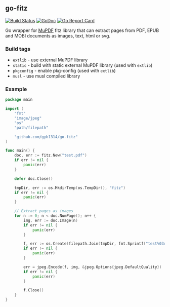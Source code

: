 ## go-fitz
[![Build Status](https://github.com/gyb1314/go-fitz/actions/workflows/test.yml/badge.svg)](https://github.com/gyb1314/go-fitz/actions)
[![GoDoc](https://godoc.org/github.com/gyb1314/go-fitz?status.svg)](https://godoc.org/github.com/gyb1314/go-fitz)
[![Go Report Card](https://goreportcard.com/badge/github.com/gyb1314/go-fitz?branch=master)](https://goreportcard.com/report/github.com/gyb1314/go-fitz)

Go wrapper for [MuPDF](http://mupdf.com/) fitz library that can extract pages from PDF, EPUB and MOBI documents as images, text, html or svg.

### Build tags

* `extlib` - use external MuPDF library
* `static` - build with static external MuPDF library (used with `extlib`)
* `pkgconfig` - enable pkg-config (used with `extlib`)
* `musl` - use musl compiled library
    
### Example
```go
package main

import (
	"fmt"
	"image/jpeg"
	"os"
	"path/filepath"

	"github.com/gyb1314/go-fitz"
)

func main() {
	doc, err := fitz.New("test.pdf")
	if err != nil {
		panic(err)
	}

	defer doc.Close()

	tmpDir, err := os.MkdirTemp(os.TempDir(), "fitz")
	if err != nil {
		panic(err)
	}

	// Extract pages as images
	for n := 0; n < doc.NumPage(); n++ {
		img, err := doc.Image(n)
		if err != nil {
			panic(err)
		}

		f, err := os.Create(filepath.Join(tmpDir, fmt.Sprintf("test%03d.jpg", n)))
		if err != nil {
			panic(err)
		}

		err = jpeg.Encode(f, img, &jpeg.Options{jpeg.DefaultQuality})
		if err != nil {
			panic(err)
		}

		f.Close()
	}
}
```
